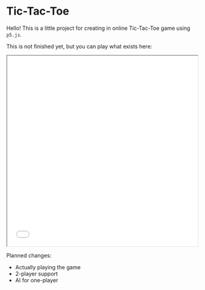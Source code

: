 # Tic-Tac-Toe

Hello! This is a little project for creating in online Tic-Tac-Toe game using `p5.js`.

This is not finished yet, but you can play what exists here:

<iframe src = "./index.html" width = 500 height = 500></iframe>

Planned changes:

* Actually playing the game
* 2-player support
* AI for one-player